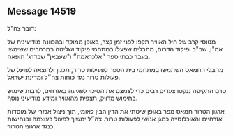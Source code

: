 ## Message 14519

דובר צה"ל:

מטוסי קרב של חיל האוויר תקפו לפני זמן קצר, באופן ממוקד ובהכוונה מודיעינית של אמ"ן, שב"כ ופיקוד הדרום, מחבלים שפעלו במתחמי פיקוד ושליטה במרחבים ששימשו בעבר כבתי ספר ״אלכראמה״ ו"שעבאן" שבדרג' תופאח. 

מחבלי החמאס השתמשו במתחמי בית הספר לפעילות טרור, תכנון ולהוצאה לפועל של פעולות טרור נגד כוחות צה״ל ומדינת ישראל.

טרם התקיפה ננקטו צעדים רבים כדי לצמצם את הסיכוי לפגיעה באזרחים, לרבות שימוש בחימוש מדויק, תצפית מהאוויר ומידע מודיעיני נוסף.

ארגון הטרור חמאס מפר באופן שיטתי את הדין הבין לאומי, תוך ניצול אכזרי של מוסדות אזרחיים והאוכלוסייה כמגן אנושי לפעולות טרור. צה״ל ימשיך לפעול בעוצמה ובנחישות כנגד ארגוני הטרור.

